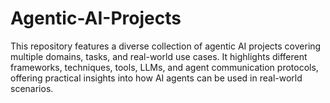 # Agentic-AI-Projects

This repository features a diverse collection of agentic AI projects covering multiple domains, tasks, and real-world use cases. It highlights different frameworks, techniques, tools, LLMs, and agent communication protocols, offering practical insights into how AI agents can be used in real-world scenarios.
